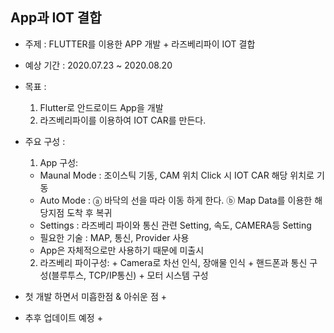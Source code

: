 ## App과 IOT 결합
- 주제 : FLUTTER를 이용한 APP 개발 + 라즈베리파이 IOT 결합
- 예상 기간 : 2020.07.23 ~ 2020.08.20
- 목표 : 
    1. Flutter로 안드로이드 App을 개발
    2. 라즈베리파이를 이용하여 IOT CAR를 만든다.
- 주요 구성 : 
    1. App 구성:<br>
    + Maunal Mode : 조이스틱 기동, CAM 위치 Click 시 IOT CAR 해당 위치로 기동
    + Auto Mode : 
        ⓐ 바닥의 선을 따라 이동 하게 한다.
        ⓑ Map Data를 이용한 해당지점 도착 후 복귀
    + Settings : 라즈베리 파이와 통신 관련 Setting, 속도, CAMERA등 Setting
    + 필요한 기술 : MAP, 통신, Provider 사용
    * App은 자체적으로만 사용하기 때문에 미출시
    2. 라즈베리 파이구성:
      + Camera로 차선 인식, 장애물 인식
      + 핸드폰과 통신 구성(블루투스, TCP/IP통신)
      + 모터 시스템 구성
        
- 첫 개발 하면서 미흡한점 & 아쉬운 점
  + 

- 추후 업데이트 예정
  + 


